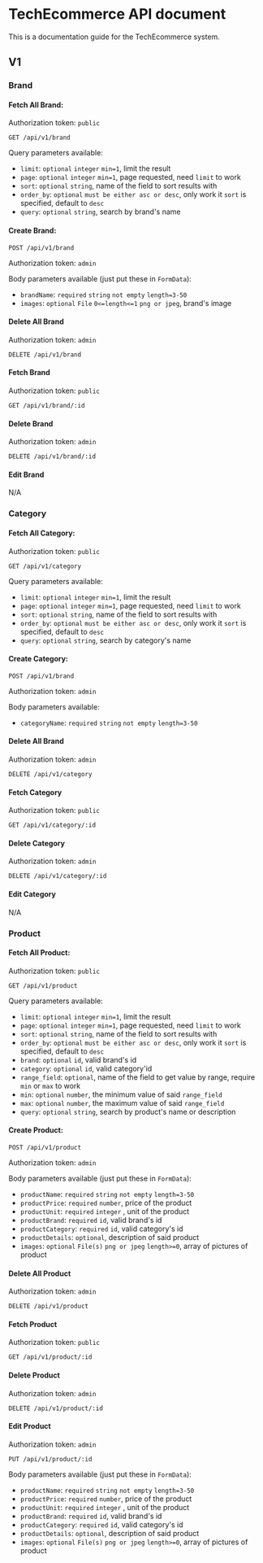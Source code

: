 # TechEcommerce API document

This is a documentation guide for the TechEcommerce system.


## V1

### Brand

#### Fetch All Brand:
Authorization token: `public`

```
GET /api/v1/brand
```
Query parameters available:
- `limit`: `optional` `integer`  `min=1`, limit the result
- `page`: `optional` `integer` `min=1`, page requested, need `limit` to work
- `sort`: `optional` `string`, name of the field to sort results with
- `order_by`: `optional` `must be either asc or desc`, only work it `sort` is specified, default to `desc`
- `query`: `optional` `string`, search by brand's name

#### Create Brand:
```
POST /api/v1/brand
```
Authorization token: `admin`

Body parameters available (just put these in `FormData`):
- `brandName`: `required` `string` `not empty` `length=3-50`
- `images`: `optional` `File` `0<=length<=1` `png or jpeg`, brand's image


#### Delete All Brand
Authorization token: `admin`

```
DELETE /api/v1/brand
```
#### Fetch Brand
Authorization token: `public`

```
GET /api/v1/brand/:id
```


#### Delete Brand

Authorization token: `admin`

```
DELETE /api/v1/brand/:id
```

#### Edit Brand

N/A


### Category

#### Fetch All Category:
Authorization token: `public`

```
GET /api/v1/category
```
Query parameters available:
- `limit`: `optional` `integer`  `min=1`, limit the result
- `page`: `optional` `integer` `min=1`, page requested, need `limit` to work
- `sort`: `optional` `string`, name of the field to sort results with
- `order_by`: `optional` `must be either asc or desc`, only work it `sort` is specified, default to `desc`
- `query`: `optional` `string`, search by category's name

#### Create Category:
```
POST /api/v1/brand
```
Authorization token: `admin`

Body parameters available:
- `categoryName`: `required` `string` `not empty` `length=3-50`


#### Delete All Brand
Authorization token: `admin`

```
DELETE /api/v1/category
```
#### Fetch Category
Authorization token: `public`

```
GET /api/v1/category/:id
```


#### Delete Category

Authorization token: `admin`

```
DELETE /api/v1/category/:id
```

#### Edit Category

N/A


### Product

#### Fetch All Product:
Authorization token: `public`

```
GET /api/v1/product
```
Query parameters available:
- `limit`: `optional` `integer`  `min=1`, limit the result
- `page`: `optional` `integer` `min=1`, page requested, need `limit` to work
- `sort`: `optional` `string`, name of the field to sort results with
- `order_by`: `optional` `must be either asc or desc`, only work it `sort` is specified, default to `desc`
- `brand`: `optional` `id`, valid brand's id
- `category`: `optional` `id`, valid category'id
- `range_field`: `optional`, name of the field to get value by range, require `min` or `max` to work
- `min`: `optional` `number`, the minimum value of said `range_field`
- `max`: `optional` `number`, the maximum value of said `range_field`
- `query`: `optional` `string`, search by product's name or description


#### Create Product:
```
POST /api/v1/product
```
Authorization token: `admin`

Body parameters available (just put these in `FormData`):
- `productName`: `required` `string` `not empty` `length=3-50`
- `productPrice`: `required` `number`, price of the product
- `productUnit`: `required` `integer`  , unit of the product
- `productBrand`: `required` `id`, valid brand's id
- `productCategory`: `required` `id`, valid category's id
- `productDetails`: `optional`, description of said product
- `images`: `optional` `File(s)` `png or jpeg` `length>=0`, array of pictures of product

#### Delete All Product
Authorization token: `admin`

```
DELETE /api/v1/product
```
#### Fetch Product
Authorization token: `public`

```
GET /api/v1/product/:id
```


#### Delete Product

Authorization token: `admin`

```
DELETE /api/v1/product/:id
```

#### Edit Product
Authorization token: `admin`

```
PUT /api/v1/product/:id
```

Body parameters available (just put these in `FormData`):
- `productName`: `required` `string` `not empty` `length=3-50`
- `productPrice`: `required` `number`, price of the product
- `productUnit`: `required` `integer`  , unit of the product
- `productBrand`: `required` `id`, valid brand's id
- `productCategory`: `required` `id`, valid category's id
- `productDetails`: `optional`, description of said product
- `images`: `optional` `File(s)` `png or jpeg` `length>=0`, array of pictures of product
